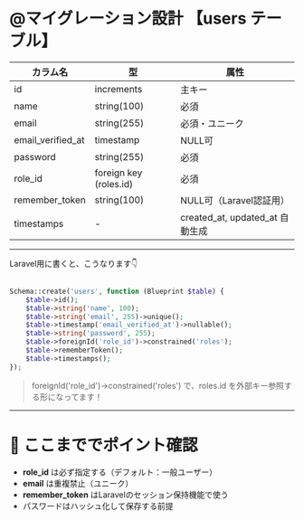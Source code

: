 # @マイグレーション設計 【users テーブル】

| カラム名 | 型 | 属性 |
| --- | --- | --- |
| id | increments | 主キー |
| name | string(100) | 必須 |
| email | string(255) | 必須・ユニーク |
| email_verified_at | timestamp | NULL可 |
| password | string(255) | 必須 |
| role_id | foreign key (roles.id) | 必須 |
| remember_token | string(100) | NULL可（Laravel認証用） |
| timestamps | - | created_at, updated_at 自動生成 |

---

Laravel用に書くと、こうなります👇

```php

Schema::create('users', function (Blueprint $table) {
    $table->id();
    $table->string('name', 100);
    $table->string('email', 255)->unique();
    $table->timestamp('email_verified_at')->nullable();
    $table->string('password', 255);
    $table->foreignId('role_id')->constrained('roles');
    $table->rememberToken();
    $table->timestamps();
});

```

> foreignId('role_id')->constrained('roles') で、roles.id を外部キー参照する形になってます！
> 

---

# 📌 ここまででポイント確認

- **role_id** は必ず指定する（デフォルト：一般ユーザー）
- **email** は重複禁止（ユニーク）
- **remember_token** はLaravelのセッション保持機能で使う
- パスワードはハッシュ化して保存する前提